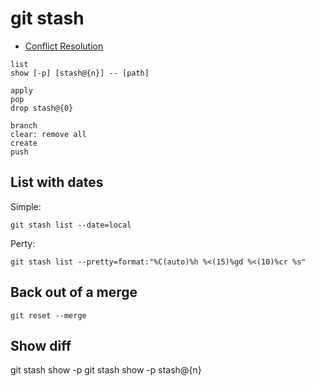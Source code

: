 # git stash

- [Conflict Resolution](Conflict%20Resolution.md)


```
list
show [-p] [stash@{n}] -- [path]

apply
pop
drop stash@{0}

branch
clear: remove all
create
push
```

## List with dates

Simple: 
```shell
git stash list --date=local
```

Perty:
```shell
git stash list --pretty=format:"%C(auto)%h %<(15)%gd %<(10)%cr %s"
```




## Back out of a merge

```shell
git reset --merge
```

## Show diff

git stash show -p
git stash show -p stash@{n}




